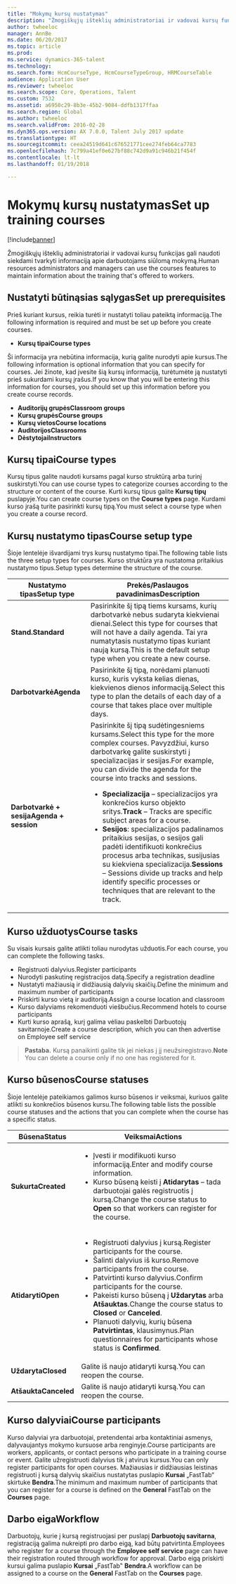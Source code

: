 ```yaml
---
title: "Mokymų kursų nustatymas"
description: "Žmogiškųjų išteklių administratoriai ir vadovai kursų funkcijas gali naudoti siekdami tvarkyti informaciją apie darbuotojams siūlomą mokymą."
author: twheeloc
manager: AnnBe
ms.date: 06/20/2017
ms.topic: article
ms.prod: 
ms.service: dynamics-365-talent
ms.technology: 
ms.search.form: HcmCourseType, HcmCourseTypeGroup, HRMCourseTable
audience: Application User
ms.reviewer: twheeloc
ms.search.scope: Core, Operations, Talent
ms.custom: 7532
ms.assetid: a6950c29-8b3e-45b2-9084-ddfb1317ffaa
ms.search.region: Global
ms.author: twheeloc
ms.search.validFrom: 2016-02-28
ms.dyn365.ops.version: AX 7.0.0, Talent July 2017 update
ms.translationtype: HT
ms.sourcegitcommit: ceea24519d641c676521771cee274feb64ca7783
ms.openlocfilehash: 7c799a41ef0e627bf88c742d9a91c946b21f454f
ms.contentlocale: lt-lt
ms.lasthandoff: 01/19/2018

---
```


# <a name="set-up-training-courses"></a><span data-ttu-id="6df92-103">Mokymų kursų nustatymas</span><span class="sxs-lookup"><span data-stu-id="6df92-103">Set up training courses</span></span>

[!include[banner](includes/banner.md)]


<span data-ttu-id="6df92-104">Žmogiškųjų išteklių administratoriai ir vadovai kursų funkcijas gali naudoti siekdami tvarkyti informaciją apie darbuotojams siūlomą mokymą.</span><span class="sxs-lookup"><span data-stu-id="6df92-104">Human resources administrators and managers can use the courses features to maintain information about the training that's offered to workers.</span></span>

 <a name="set-up-prerequisites"></a><span data-ttu-id="6df92-105"> Nustatyti būtinąsias sąlygas</span><span class="sxs-lookup"><span data-stu-id="6df92-105">Set up prerequisites</span></span>
---------------------

<span data-ttu-id="6df92-106">Prieš kuriant kursus, reikia turėti ir nustatyti toliau pateiktą informaciją.</span><span class="sxs-lookup"><span data-stu-id="6df92-106">The following information is required and must be set up before you create courses.</span></span>
-   <span data-ttu-id="6df92-107">**Kursų tipai**</span><span class="sxs-lookup"><span data-stu-id="6df92-107">**Course types**</span></span>

<span data-ttu-id="6df92-108">Ši informacija yra nebūtina informacija, kurią galite nurodyti apie kursus.</span><span class="sxs-lookup"><span data-stu-id="6df92-108">The following information is optional information that you can specify for courses.</span></span> <span data-ttu-id="6df92-109">Jei žinote, kad įvesite šią kursų informaciją, turėtumėte ją nustatyti prieš sukurdami kursų įrašus.</span><span class="sxs-lookup"><span data-stu-id="6df92-109">If you know that you will be entering this information for courses, you should set up this information before you create course records.</span></span>
-   <span data-ttu-id="6df92-110">**Auditorijų grupės**</span><span class="sxs-lookup"><span data-stu-id="6df92-110">**Classroom groups**</span></span>
-   <span data-ttu-id="6df92-111">**Kursų grupės**</span><span class="sxs-lookup"><span data-stu-id="6df92-111">**Course groups**</span></span>
-   <span data-ttu-id="6df92-112">**Kursų vietos**</span><span class="sxs-lookup"><span data-stu-id="6df92-112">**Course locations**</span></span>
-   <span data-ttu-id="6df92-113">**Auditorijos**</span><span class="sxs-lookup"><span data-stu-id="6df92-113">**Classrooms**</span></span>
-   <span data-ttu-id="6df92-114">**Dėstytojai**</span><span class="sxs-lookup"><span data-stu-id="6df92-114">**Instructors**</span></span>

## <a name="course-types"></a><span data-ttu-id="6df92-115">Kursų tipai</span><span class="sxs-lookup"><span data-stu-id="6df92-115">Course types</span></span>
<span data-ttu-id="6df92-116">Kursų tipus galite naudoti kursams pagal kurso struktūrą arba turinį suskirstyti.</span><span class="sxs-lookup"><span data-stu-id="6df92-116">You can use course types to categorize courses according to the structure or content of the course.</span></span> <span data-ttu-id="6df92-117">Kurti kursų tipus galite **Kursų tipų** puslapyje.</span><span class="sxs-lookup"><span data-stu-id="6df92-117">You can create course types on the **Course types** page.</span></span> <span data-ttu-id="6df92-118">Kurdami kurso įrašą turite pasirinkti kursų tipą.</span><span class="sxs-lookup"><span data-stu-id="6df92-118">You must select a course type when you create a course record.</span></span>

## <a name="course-setup-type"></a><span data-ttu-id="6df92-119">Kursų nustatymo tipas</span><span class="sxs-lookup"><span data-stu-id="6df92-119">Course setup type</span></span>
<span data-ttu-id="6df92-120">Šioje lentelėje išvardijami trys kursų nustatymo tipai.</span><span class="sxs-lookup"><span data-stu-id="6df92-120">The following table lists the three setup types for courses.</span></span> <span data-ttu-id="6df92-121">Kurso struktūra yra nustatoma pritaikius nustatymo tipus.</span><span class="sxs-lookup"><span data-stu-id="6df92-121">Setup types determine the structure of the course.</span></span>

<table>
<thead>
<tr class="header">
<th><span data-ttu-id="6df92-122">Nustatymo tipas</span><span class="sxs-lookup"><span data-stu-id="6df92-122">Setup type</span></span></th>
<th><span data-ttu-id="6df92-123">Prekės/Paslaugos pavadinimas</span><span class="sxs-lookup"><span data-stu-id="6df92-123">Description</span></span></th>
</tr>
</thead>
<tbody>
<tr class="odd">
<td><span data-ttu-id="6df92-124"><strong>Stand.</strong></span><span class="sxs-lookup"><span data-stu-id="6df92-124"><strong>Standard</strong></span></span></td>
<td><span data-ttu-id="6df92-125">Pasirinkite šį tipą tiems kursams, kurių darbotvarkė nebus sudaryta kiekvienai dienai.</span><span class="sxs-lookup"><span data-stu-id="6df92-125">Select this type for courses that will not have a daily agenda.</span></span> <span data-ttu-id="6df92-126">Tai yra numatytasis nustatymo tipas kuriant naują kursą.</span><span class="sxs-lookup"><span data-stu-id="6df92-126">This is the default setup type when you create a new course.</span></span></td>
</tr>
<tr class="even">
<td><span data-ttu-id="6df92-127"><strong>Darbotvarkė</strong></span><span class="sxs-lookup"><span data-stu-id="6df92-127"><strong>Agenda</strong></span></span></td>
<td><span data-ttu-id="6df92-128">Pasirinkite šį tipą, norėdami planuoti kurso, kuris vyksta kelias dienas, kiekvienos dienos informaciją.</span><span class="sxs-lookup"><span data-stu-id="6df92-128">Select this type to plan the details of each day of a course that takes place over multiple days.</span></span></td>
</tr>
<tr class="odd">
<td><span data-ttu-id="6df92-129"><strong>Darbotvarkė + sesija</strong></span><span class="sxs-lookup"><span data-stu-id="6df92-129"><strong>Agenda + session</strong></span></span></td>
<td><span data-ttu-id="6df92-130">Pasirinkite šį tipą sudėtingesniems kursams.</span><span class="sxs-lookup"><span data-stu-id="6df92-130">Select this type for the more complex courses.</span></span> <span data-ttu-id="6df92-131">Pavyzdžiui, kurso darbotvarkę galite suskirstyti į specializacijas ir sesijas.</span><span class="sxs-lookup"><span data-stu-id="6df92-131">For example, you can divide the agenda for the course into tracks and sessions.</span></span>
<ul>
<li><span data-ttu-id="6df92-132"><strong>Specializacija</strong> – specializacijos yra konkrečios kurso objekto sritys.</span><span class="sxs-lookup"><span data-stu-id="6df92-132"><strong>Track</strong> – Tracks are specific subject areas for a course.</span></span></li>
<li><span data-ttu-id="6df92-133"><strong>Sesijos</strong>: specializacijos padalinamos pritaikius sesijas, o sesijos gali padėti identifikuoti konkrečius procesus arba technikas, susijusias su kiekviena specializacija.</span><span class="sxs-lookup"><span data-stu-id="6df92-133"><strong>Sessions</strong> – Sessions divide up tracks and help identify specific processes or techniques that are relevant to the track.</span></span></li>
</ul></td>
</tr>
</tbody>
</table>

## <a name="course-tasks"></a><span data-ttu-id="6df92-134">Kurso užduotys</span><span class="sxs-lookup"><span data-stu-id="6df92-134">Course tasks</span></span>
<span data-ttu-id="6df92-135">Su visais kursais galite atlikti toliau nurodytas užduotis.</span><span class="sxs-lookup"><span data-stu-id="6df92-135">For each course, you can complete the following tasks.</span></span>
-   <span data-ttu-id="6df92-136">Registruoti dalyvius.</span><span class="sxs-lookup"><span data-stu-id="6df92-136">Register participants</span></span>
-   <span data-ttu-id="6df92-137">Nurodyti paskutinę registracijos datą.</span><span class="sxs-lookup"><span data-stu-id="6df92-137">Specify a registration deadline</span></span>
-   <span data-ttu-id="6df92-138">Nustatyti mažiausią ir didžiausią dalyvių skaičių.</span><span class="sxs-lookup"><span data-stu-id="6df92-138">Define the minimum and maximum number of participants</span></span>
-   <span data-ttu-id="6df92-139">Priskirti kurso vietą ir auditoriją.</span><span class="sxs-lookup"><span data-stu-id="6df92-139">Assign a course location and classroom</span></span>
-   <span data-ttu-id="6df92-140">Kurso dalyviams rekomenduoti viešbučius.</span><span class="sxs-lookup"><span data-stu-id="6df92-140">Recommend hotels to course participants</span></span>
-   <span data-ttu-id="6df92-141">Kurti kurso aprašą, kurį galima vėliau paskelbti Darbuotojų savitarnoje.</span><span class="sxs-lookup"><span data-stu-id="6df92-141">Create a course description, which you can then advertise on Employee self service</span></span>

  ><span data-ttu-id="6df92-142">**Pastaba.** Kursą panaikinti galite tik jei niekas į jį neužsiregistravo.</span><span class="sxs-lookup"><span data-stu-id="6df92-142">**Note** You can delete a course only if no one has registered for it.</span></span> 
    
## <a name="course-statuses"></a><span data-ttu-id="6df92-143">Kurso būsenos</span><span class="sxs-lookup"><span data-stu-id="6df92-143">Course statuses</span></span>
<span data-ttu-id="6df92-144">Šioje lentelėje pateikiamos galimos kurso būsenos ir veiksmai, kuriuos galite atlikti su konkrečios būsenos kursu.</span><span class="sxs-lookup"><span data-stu-id="6df92-144">The following table lists the possible course statuses and the actions that you can complete when the course has a specific status.</span></span>

<table>
<thead>
<tr class="header">
<th><span data-ttu-id="6df92-145">Būsena</span><span class="sxs-lookup"><span data-stu-id="6df92-145">Status</span></span></th>
<th><span data-ttu-id="6df92-146">Veiksmai</span><span class="sxs-lookup"><span data-stu-id="6df92-146">Actions</span></span></th>
</tr>
</thead>
<tbody>
<tr class="odd">
<td><span data-ttu-id="6df92-147"><strong>Sukurta</strong></span><span class="sxs-lookup"><span data-stu-id="6df92-147"><strong>Created</strong></span></span></td>
<td><ul>
<li><span data-ttu-id="6df92-148">Įvesti ir modifikuoti kurso informaciją.</span><span class="sxs-lookup"><span data-stu-id="6df92-148">Enter and modify course information.</span></span></li>
<li><span data-ttu-id="6df92-149">Kurso būseną keisti į <strong>Atidarytas</strong> – tada darbuotojai galės registruotis į kursą.</span><span class="sxs-lookup"><span data-stu-id="6df92-149">Change the course status to <strong>Open</strong> so that workers can register for the course.</span></span></li>
</ul></td>
</tr>
<tr class="even">
<td><span data-ttu-id="6df92-150"><strong>Atidaryti</strong></span><span class="sxs-lookup"><span data-stu-id="6df92-150"><strong>Open</strong></span></span></td>
<td><ul>
<li><span data-ttu-id="6df92-151">Registruoti dalyvius į kursą.</span><span class="sxs-lookup"><span data-stu-id="6df92-151">Register participants for the course.</span></span></li>
<li><span data-ttu-id="6df92-152">Šalinti dalyvius iš kurso.</span><span class="sxs-lookup"><span data-stu-id="6df92-152">Remove participants from the course.</span></span></li>
<li><span data-ttu-id="6df92-153">Patvirtinti kurso dalyvius.</span><span class="sxs-lookup"><span data-stu-id="6df92-153">Confirm participants for the course.</span></span></li>
<li><span data-ttu-id="6df92-154">Pakeisti kurso būseną į <strong>Uždarytas</strong> arba <strong>Atšauktas</strong>.</span><span class="sxs-lookup"><span data-stu-id="6df92-154">Change the course status to <strong>Closed</strong> or <strong>Canceled</strong>.</span></span></li>
<li><span data-ttu-id="6df92-155">Planuoti dalyvių, kurių būsena <strong>Patvirtintas</strong>, klausimynus.</span><span class="sxs-lookup"><span data-stu-id="6df92-155">Plan questionnaires for participants whose status is <strong>Confirmed</strong>.</span></span></li>
</ul></td>
</tr>
<tr class="odd">
<td><span data-ttu-id="6df92-156"><strong>Uždaryta</strong></span><span class="sxs-lookup"><span data-stu-id="6df92-156"><strong>Closed</strong></span></span></td>
<td><span data-ttu-id="6df92-157">Galite iš naujo atidaryti kursą.</span><span class="sxs-lookup"><span data-stu-id="6df92-157">You can reopen the course.</span></span></td>
</tr>
<tr class="even">
<td><span data-ttu-id="6df92-158"><strong>Atšaukta</strong></span><span class="sxs-lookup"><span data-stu-id="6df92-158"><strong>Canceled</strong></span></span></td>
<td><span data-ttu-id="6df92-159">Galite iš naujo atidaryti kursą.</span><span class="sxs-lookup"><span data-stu-id="6df92-159">You can reopen the course.</span></span></td>
</tr>
</tbody>
</table>

## <a name="course-participants"></a><span data-ttu-id="6df92-160">Kurso dalyviai</span><span class="sxs-lookup"><span data-stu-id="6df92-160">Course participants</span></span>
<span data-ttu-id="6df92-161">Kurso dalyviai yra darbuotojai, pretendentai arba kontaktiniai asmenys, dalyvaujantys mokymo kursuose arba renginyje.</span><span class="sxs-lookup"><span data-stu-id="6df92-161">Course participants are workers, applicants, or contact persons who participate in a training course or event.</span></span> <span data-ttu-id="6df92-162">Galite užregistruoti dalyvius tik į atvirus kursus.</span><span class="sxs-lookup"><span data-stu-id="6df92-162">You can only register participants for open courses.</span></span> <span data-ttu-id="6df92-163">Mažiausias ir didžiausias leistinas registruoti į kursą dalyvių skaičius nustatytas puslapio **Kursai** „FastTab“ skirtuke **Bendra**.</span><span class="sxs-lookup"><span data-stu-id="6df92-163">The minimum and maximum number of participants that you can register for a course is defined on the **General** FastTab on the **Courses** page.</span></span>

<a name="workflow"></a><span data-ttu-id="6df92-164">Darbo eiga</span><span class="sxs-lookup"><span data-stu-id="6df92-164">Workflow</span></span>
--------

<span data-ttu-id="6df92-165">Darbuotojų, kurie į kursą registruojasi per puslapį **Darbuotojų savitarna**, registraciją galima nukreipti pro darbo eigą, kad būtų patvirtinta.</span><span class="sxs-lookup"><span data-stu-id="6df92-165">Employees who register for a course through the **Employee self service** page can have their registration routed through workflow for approval.</span></span>  <span data-ttu-id="6df92-166">Darbo eigą priskirti kursui galima puslapio **Kursai** „FastTab‟ **Bendra**.</span><span class="sxs-lookup"><span data-stu-id="6df92-166">A workflow can be assigned to a course on the **General** FastTab on the **Courses** page.</span></span>







